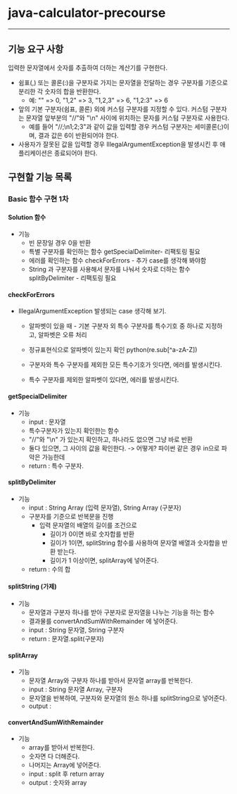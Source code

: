 # java-calculator-precourse

---
## 기능 요구 사항
입력한 문자열에서 숫자를 추출하여 더하는 계산기를 구현한다. 

- 쉼표(,) 또는 콜론(:)을 구분자로 가지는 문자열을 전달하는 경우 구분자를 기준으로 분리한 각 숫자의 합을 반환한다.
  - 예: "" => 0, "1,2" => 3, "1,2,3" => 6, "1,2:3" => 6
- 앞의 기본 구분자(쉼표, 콜론) 외에 커스텀 구분자를 지정할 수 있다. 커스텀 구분자는 문자열 앞부분의 "//"와 "\n" 사이에 위치하는 문자를 커스텀 구분자로 사용한다.
  - 예를 들어 "//;\n1;2;3"과 같이 값을 입력할 경우 커스텀 구분자는 세미콜론(;)이며, 결과 값은 6이 반환되어야 한다.
- 사용자가 잘못된 값을 입력할 경우 IllegalArgumentException을 발생시킨 후 애플리케이션은 종료되어야 한다.


## 구현할 기능 목록 

###  Basic 함수 구현 1차

#### Solution 함수 
- 기능 
  - 빈 문장일 경우 0을 반환 
  - 특별 구분자를 확인하는 함수 getSpecialDelimiter- 리팩토링 필요 
  - 에러를 확인하는 함수 checkForErrors - 추가 case를 생각해 봐야함
  - String 과 구분자를 사용해서 문자를 나눠서 숫자로 더하는 함수 splitByDelimiter - 리팩토링 필요 

#### checkForErrors
- IllegalArgumentException 발생되는 case 생각해 보기.  
  - 알파벳이 있을 때 - 기본 구분자 외 특수 구분자를 특수기호 중 하나로 지정하고, 알파벳은 오류 처리
  - 정규표현식으로 알파벳이 있는지 확인 python(re.sub[^a-zA-Z])

  - 구분자와 특수 구분자를 제외한 모든 특수기호가 잇다면, 에러를 발생시킨다. 
  - 특수 구분자를 제외한 알파벳이 있다면, 에러를 발생시킨다. 
  
#### getSpecialDelimiter 
- 기능 
  - input : 문자열 
  - 특수구분자가 있는지 확인한는 함수 
  - "//"와 "\n" 가 있는지 확인하고, 하나라도 없으면 그냥 바로 반환 
  - 둘다 있으면, 그 사이의 값을 확인한다. -> 어떻게? 파이썬 같은 경우 in으로 파악은 가능한데 
  - return : 특수 구분자.

#### splitByDelimiter
- 기능 
  - input : String Array (입력 문자열), String Array (구분자)
  - 구분자를 기준으로 반복문을 진행 
    - 입력 문자열의 배열의 길이를 조건으로 
      - 길이가 0이면 바로 숫자합를 반환 
      - 길이가 1이면, splitString 함수를 사용하여 문자열 배열과 숫자합을 반환 받는다. 
      - 길이가 1 이상이면, splitArray에 넣어준다. 
  - return : 수의 합 

#### splitString (가제)
- 기능 
  - 문자열과 구분자 하나를 받아 구분자로 문자열을 나누는 기능을 하는 함수 
  - 결과물를 convertAndSumWithRemainder 에 넣어준다.
  - input : String 문자열, String 구분자
  - return : 문자열.split(구분자)

#### splitArray 
- 기능 
  - 문자열 Array와 구분자 하나를 받아서 문자열 array를 반복한다. 
  - input : String 문자열 Array, 구분자
  - 문자열을 반복하여, 구분자와 문자열의 원소 하나를 splitString으로 넣어준다.
  - output : 
#### convertAndSumWithRemainder 
- 기능 
  - array를 받아서 반복한다. 
  - 숫자면 다 더해준다. 
  - 나머지는 Array에 넣어준다. 
  - input : split 후 return array 
  - output : 숫자와 array 


